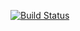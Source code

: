 [![Build Status](https://travis-ci.com/johnj974/e-commerce.svg?branch=master)](https://travis-ci.com/johnj974/e-commerce)